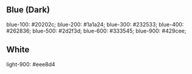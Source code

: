 ## Blue (Dark)

blue-100: #20202c;
blue-200: #1a1a24;
blue-300: #232533;
blue-400: #262836;
blue-500: #2d2f3d;
blue-600: #333545;
blue-900: #429cee;

## White

light-900: #eee8d4